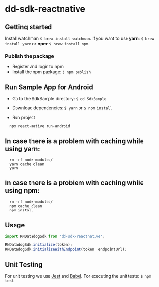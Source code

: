 
# dd-sdk-reactnative

## Getting started

Install watchman `$ brew install watchman`.
If you want to use **yarn**: `$ brew install yarn` or **npm**: `$ brew install npm`

### Publish the package

* Register and login to npm
* Install the npm package:
`$ npm publish`

## Run Sample App for Android

* Go to the SdkSample directory:
`$ cd SdkSample`

* Download dependencies: `$ yarn`  or `$ npm install`

* Run project

```console   
  npx react-native run-android
```

## In case there is a problem with caching while using yarn:

```console
  rm -rf node-modules/
  yarn cache clean
  yarn
```
## In case there is a problem with caching while using npm:

```console
  rm -rf node-modules/
  npm cache clean
  npm install
```

## Usage
```javascript
import RNDatadogSdk from 'dd-sdk-reactnative';

RNDatadogSdk.initialize(token);
RNDatadogSdk.initializeWithEndpoint(token, endpointUrl);
```

## Unit Testing

For unit testing we use [Jest](https://jestjs.io/en/) and [Babel](https://babeljs.io/docs/en/).
For executing the unit tests: `$ npm test`